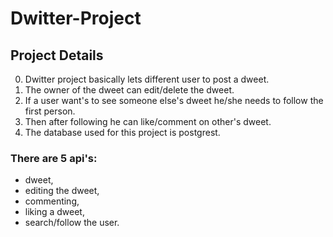 # Dwitter-Project
## Project Details
0. Dwitter project basically lets different user to post a dweet.
1. The owner of the dweet can edit/delete the dweet.
2. If a user want's to see someone else's dweet he/she needs to follow the first person.
3. Then after following he can like/comment on other's dweet.
4. The database used for this project is postgrest. 
### There are 5 api's:
* dweet,
* editing the dweet, 
* commenting,
* liking a dweet,
* search/follow the user.
